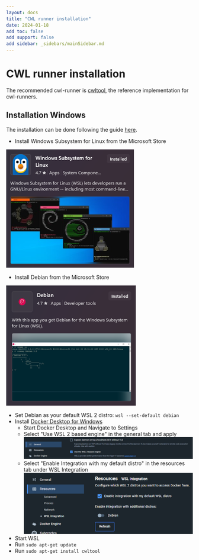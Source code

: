 ```yaml
---
layout: docs
title: "CWL runner installation"
date: 2024-01-18
add toc: false
add support: false
add sidebar: _sidebars/mainSidebar.md
---
```


# CWL runner installation

The recommended cwl-runner is [cwltool](https://github.com/common-workflow-language/cwltool), the 
reference implementation for cwl-runners.

## Installation Windows

The installation can be done following the guide [here](https://github.com/common-workflow-language/cwltool#ms-windows-users).

 - Install Windows Subsystem for Linux from the Microsoft Store
 
 ![WSL](./../img/wsl.png)
 
 - Install Debian from the Microsoft Store
 
 ![Debian](./../img/debian.png)
 - Set Debian as your default WSL 2 distro: `wsl --set-default debian`
 - Install [Docker Desktop for Windows](https://desktop.docker.com/win/main/amd64/Docker%20Desktop%20Installer.exe)
   - Start Docker Desktop and Navigate to Settings
   - Select "Use WSL 2 based engine" in the general tab and apply
    ![Docker WSL2](./../img/docker_wsl2.png)
   - Select "Enable Integration with my default distro" in the resources tab under WSL Integration
    ![Docker WSL Integration](./../img/docker_wsl_integration.png)
 - Start WSL
 - Run `sudo apt-get update`
 - Run `sudo apt-get install cwltool`